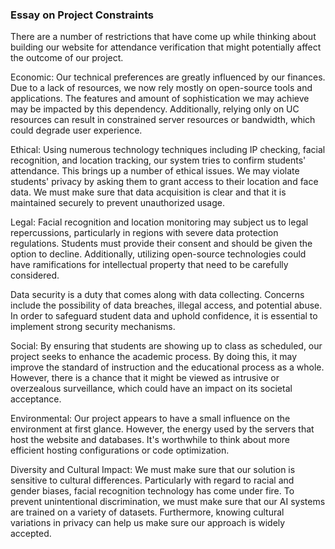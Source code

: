 ### Essay on Project Constraints

There are a number of restrictions that have come up while thinking about building our website for attendance verification that might potentially affect the outcome of our project.

Economic: Our technical preferences are greatly influenced by our finances. Due to a lack of resources, we now rely mostly on open-source tools and applications. The features and amount of sophistication we may achieve may be impacted by this dependency. Additionally, relying only on UC resources can result in constrained server resources or bandwidth, which could degrade user experience.

Ethical: Using numerous technology techniques including IP checking, facial recognition, and location tracking, our system tries to confirm students' attendance. This brings up a number of ethical issues. We may violate students' privacy by asking them to grant access to their location and face data. We must make sure that data acquisition is clear and that it is maintained securely to prevent unauthorized usage.

Legal: Facial recognition and location monitoring may subject us to legal repercussions, particularly in regions with severe data protection regulations. Students must provide their consent and should be given the option to decline. Additionally, utilizing open-source technologies could have ramifications for intellectual property that need to be carefully considered.

Data security is a duty that comes along with data collecting. Concerns include the possibility of data breaches, illegal access, and potential abuse. In order to safeguard student data and uphold confidence, it is essential to implement strong security mechanisms.

Social: By ensuring that students are showing up to class as scheduled, our project seeks to enhance the academic process. By doing this, it may improve the standard of instruction and the educational process as a whole. However, there is a chance that it might be viewed as intrusive or overzealous surveillance, which could have an impact on its societal acceptance.

Environmental: Our project appears to have a small influence on the environment at first glance. However, the energy used by the servers that host the website and databases. It's worthwhile to think about more efficient hosting configurations or code optimization.

Diversity and Cultural Impact: We must make sure that our solution is sensitive to cultural differences. Particularly with regard to racial and gender biases, facial recognition technology has come under fire. To prevent unintentional discrimination, we must make sure that our AI systems are trained on a variety of datasets. Furthermore, knowing cultural variations in privacy can help us make sure our approach is widely accepted.
